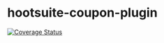 # hootsuite-coupon-plugin
[![Coverage Status](https://coveralls.io/repos/vp-maguero/hootsuite-coupon-plugin/badge.svg?branch=master&service=github)](https://coveralls.io/github/vp-maguero/hootsuite-coupon-plugin?branch=master)